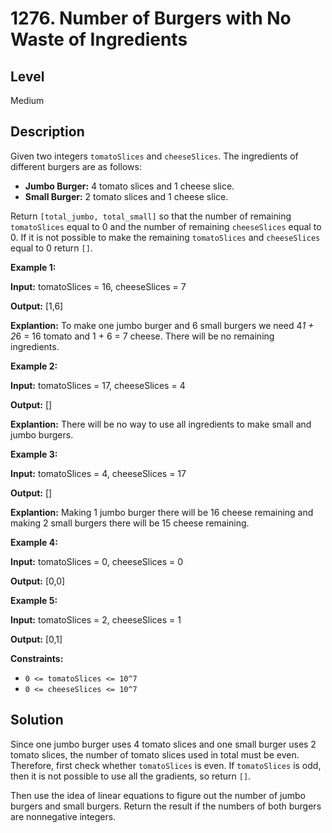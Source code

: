 # 1276. Number of Burgers with No Waste of Ingredients
## Level
Medium

## Description
Given two integers `tomatoSlices` and `cheeseSlices`. The ingredients of different burgers are as follows:

* **Jumbo Burger:** 4 tomato slices and 1 cheese slice.
* **Small Burger:** 2 tomato slices and 1 cheese slice.

Return `[total_jumbo, total_small]` so that the number of remaining `tomatoSlices` equal to 0 and the number of remaining `cheeseSlices` equal to 0. If it is not possible to make the remaining `tomatoSlices` and `cheeseSlices` equal to 0 return `[]`.

**Example 1:**

**Input:** tomatoSlices = 16, cheeseSlices = 7

**Output:** [1,6]

**Explantion:** To make one jumbo burger and 6 small burgers we need 4*1 + 2*6 = 16 tomato and 1 + 6 = 7 cheese. There will be no remaining ingredients.

**Example 2:**

**Input:** tomatoSlices = 17, cheeseSlices = 4

**Output:** []

**Explantion:** There will be no way to use all ingredients to make small and jumbo burgers.

**Example 3:**

**Input:** tomatoSlices = 4, cheeseSlices = 17

**Output:** []

**Explantion:** Making 1 jumbo burger there will be 16 cheese remaining and making 2 small burgers there will be 15 cheese remaining.

**Example 4:**

**Input:** tomatoSlices = 0, cheeseSlices = 0

**Output:** [0,0]

**Example 5:**

**Input:** tomatoSlices = 2, cheeseSlices = 1

**Output:** [0,1]

**Constraints:**

* `0 <= tomatoSlices <= 10^7`
* `0 <= cheeseSlices <= 10^7`

## Solution
Since one jumbo burger uses 4 tomato slices and one small burger uses 2 tomato slices, the number of tomato slices used in total must be even. Therefore, first check whether `tomatoSlices` is even. If `tomatoSlices` is odd, then it is not possible to use all the gradients, so return `[]`.

Then use the idea of linear equations to figure out the number of jumbo burgers and small burgers. Return the result if the numbers of both burgers are nonnegative integers.
